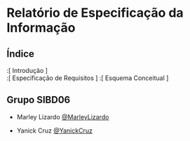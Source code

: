 # Relatório de Especificação da Informação

## Índice

:[ Introdução ]  
:[ Especificação de Requisitos ]
:[ Esquema Conceitual ]

## Grupo SIBD06

* Marley Lizardo [@MarleyLizardo](https://github.com/MarleyLizardo)

* Yanick Cruz [@YanickCruz](https://github.com/YanickCruz)
